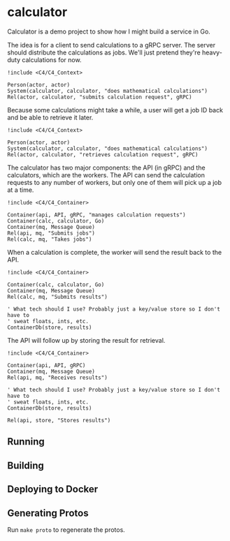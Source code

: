 # calculator

Calculator is a demo project to show how I might build a service in Go.

The idea is for a client to send calculations to a gRPC server. The server
should distribute the calculations as jobs. We'll just pretend they're
heavy-duty calculations for now.

```plantuml
!include <C4/C4_Context>

Person(actor, actor)
System(calculator, calculator, "does mathematical calculations")
Rel(actor, calculator, "submits calculation request", gRPC)
```

Because some calculations might take a while, a user will get a job ID back and
be able to retrieve it later.

```plantuml
!include <C4/C4_Context>

Person(actor, actor)
System(calculator, calculator, "does mathematical calculations")
Rel(actor, calculator, "retrieves calculation request", gRPC)
```

The calculator has two major components: the API (in gRPC) and the calculators,
which are the workers. The API can send the calculation requests to any number
of workers, but only one of them will pick up a job at a time.

```plantuml
!include <C4/C4_Container>

Container(api, API, gRPC, "manages calculation requests")
Container(calc, calculator, Go)
Container(mq, Message Queue)
Rel(api, mq, "Submits jobs")
Rel(calc, mq, "Takes jobs")
```

When a calculation is complete, the worker will send the result back to the API.

<!-- reminder: I need to scrub expired results -->

```plantuml
!include <C4/C4_Container>

Container(calc, calculator, Go)
Container(mq, Message Queue)
Rel(calc, mq, "Submits results")

' What tech should I use? Probably just a key/value store so I don't have to
' sweat floats, ints, etc.
ContainerDb(store, results)
```

The API will follow up by storing the result for retrieval.

```plantuml
!include <C4/C4_Container>

Container(api, API, gRPC)
Container(mq, Message Queue)
Rel(api, mq, "Receives results")

' What tech should I use? Probably just a key/value store so I don't have to
' sweat floats, ints, etc.
ContainerDb(store, results)

Rel(api, store, "Stores results")
```

## Running

## Building

## Deploying to Docker

## Generating Protos

Run `make proto` to regenerate the protos.
